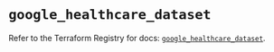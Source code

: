 # `google_healthcare_dataset`

Refer to the Terraform Registry for docs: [`google_healthcare_dataset`](https://registry.terraform.io/providers/hashicorp/google-beta/6.2.0/docs/resources/google_healthcare_dataset).
